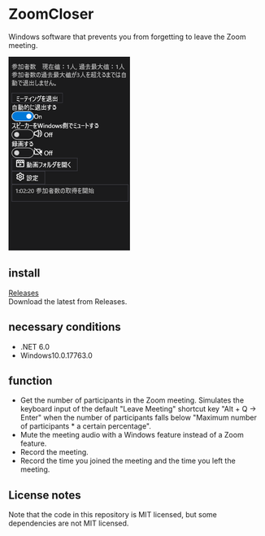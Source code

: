 # ZoomCloser

Windows software that prevents you from forgetting to leave the Zoom meeting.

![Sample](https://github.com/34j/ZoomCloser/blob/master/Example.png)

## install

[Releases](https://github.com/34j/ZoomCloser/releases)  
Download the latest from Releases.

## necessary conditions

-   .NET 6.0
-   Windows10.0.17763.0

## function

-   Get the number of participants in the Zoom meeting. Simulates the keyboard input of the default "Leave Meeting" shortcut key "Alt + Q → Enter" when the number of participants falls below "Maximum number of participants \* a certain percentage".
-   Mute the meeting audio with a Windows feature instead of a Zoom feature.
-   Record the meeting.
-   Record the time you joined the meeting and the time you left the meeting.

## License notes

Note that the code in this repository is MIT licensed, but some dependencies are not MIT licensed.
